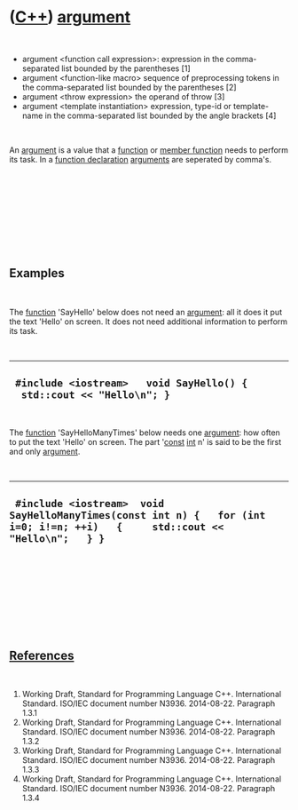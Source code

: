 



 

 

 

 

 

([C++](Cpp.md)) [argument](CppArgument.md)
============================================

 

-   argument &lt;function call expression&gt;: expression in the
    comma-separated list bounded by the parentheses \[1\]
-   argument &lt;function-like macro&gt; sequence of preprocessing
    tokens in the comma-separated list bounded by the parentheses \[2\]
-   argument &lt;throw expression&gt; the operand of throw \[3\]
-   argument &lt;template instantiation&gt; expression, type-id or
    template-name in the comma-separated list bounded by the angle
    brackets \[4\]

 

An [argument](CppArgument.md) is a value that a
[function](CppFunction.md) or [member function](CppMemberFunction.md)
needs to perform its task. In a [function
declaration](CppFunctionDeclaration.md) [arguments](CppArgument.md)
are seperated by comma's.

 

 

 

 

 

Examples
--------

 

The [function](CppFunction.md) 'SayHello' below does not need an
[argument](CppArgument.md): all it does it put the text 'Hello' on
screen. It does not need additional information to perform its task.

 

  ------------------------------------------------------------------------
  ` #include <iostream>   void SayHello() {   std::cout << "Hello\n"; }`
  ------------------------------------------------------------------------

 

The [function](CppFunction.md) 'SayHelloManyTimes' below needs one
[argument](CppArgument.md): how often to put the text 'Hello' on
screen. The part '[const](CppConst.md) [int](CppInt.md) n' is said to
be the first and only [argument](CppArgument.md).

 

  --------------------------------------------------------------------------------------------------------------------------------
  ` #include <iostream>  void SayHelloManyTimes(const int n) {   for (int i=0; i!=n; ++i)   {     std::cout << "Hello\n";   } }`
  --------------------------------------------------------------------------------------------------------------------------------

 

 

 

 

 

[References](CppReferences.md)
-------------------------------

 

1.  Working Draft, Standard for Programming Language C++.
    International Standard. ISO/IEC document number N3936. 2014-08-22.
    Paragraph 1.3.1
2.  Working Draft, Standard for Programming Language C++.
    International Standard. ISO/IEC document number N3936. 2014-08-22.
    Paragraph 1.3.2
3.  Working Draft, Standard for Programming Language C++.
    International Standard. ISO/IEC document number N3936. 2014-08-22.
    Paragraph 1.3.3
4.  Working Draft, Standard for Programming Language C++.
    International Standard. ISO/IEC document number N3936. 2014-08-22.
    Paragraph 1.3.4

 

 

 

 

 





 




